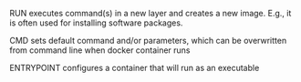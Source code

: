 RUN executes command(s) in a new layer and creates a new image.
 E.g., it is often used for installing software packages.
 
 CMD sets default command and/or parameters, which can be overwritten
 from command line when docker container runs
 
 ENTRYPOINT configures a container that will run as an executable
